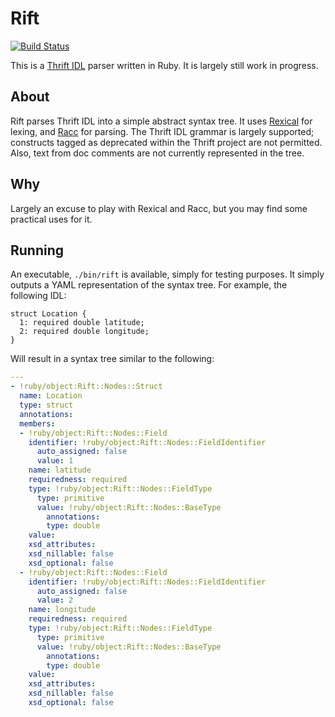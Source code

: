 # Rift

[![Build Status](https://travis-ci.org/nick-jones/rift.svg?branch=master)](https://travis-ci.org/nick-jones/rift)

This is a [Thrift IDL](https://thrift.apache.org/docs/idl/) parser written in Ruby. It is largely still work in
progress.

## About

Rift parses Thrift IDL into a simple abstract syntax tree. It uses [Rexical](https://github.com/tenderlove/rexical)
for lexing, and [Racc](https://github.com/tenderlove/racc) for parsing. The Thrift IDL grammar is largely supported;
constructs tagged as deprecated within the Thrift project are not permitted. Also, text from doc comments are not
currently represented in the tree.

## Why

Largely an excuse to play with Rexical and Racc, but you may find some practical uses for it.

## Running

An executable, `./bin/rift` is available, simply for testing purposes. It simply outputs a YAML representation of
the syntax tree. For example, the following IDL:

```
struct Location {
  1: required double latitude;
  2: required double longitude;
}
```

Will result in a syntax tree similar to the following:

```yaml
---
- !ruby/object:Rift::Nodes::Struct
  name: Location
  type: struct
  annotations:
  members:
  - !ruby/object:Rift::Nodes::Field
    identifier: !ruby/object:Rift::Nodes::FieldIdentifier
      auto_assigned: false
      value: 1
    name: latitude
    requiredness: required
    type: !ruby/object:Rift::Nodes::FieldType
      type: primitive
      value: !ruby/object:Rift::Nodes::BaseType
        annotations:
        type: double
    value:
    xsd_attributes:
    xsd_nillable: false
    xsd_optional: false
  - !ruby/object:Rift::Nodes::Field
    identifier: !ruby/object:Rift::Nodes::FieldIdentifier
      auto_assigned: false
      value: 2
    name: longitude
    requiredness: required
    type: !ruby/object:Rift::Nodes::FieldType
      type: primitive
      value: !ruby/object:Rift::Nodes::BaseType
        annotations:
        type: double
    value:
    xsd_attributes:
    xsd_nillable: false
    xsd_optional: false
```
